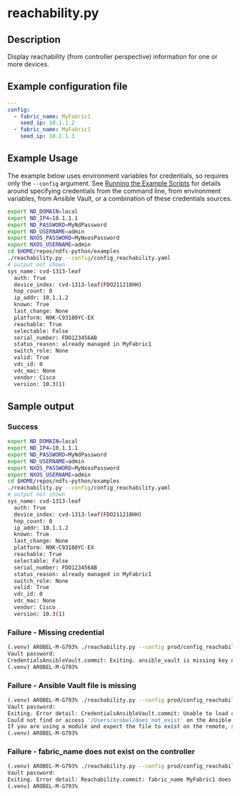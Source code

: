 # reachability.py

## Description

Display reachability (from controller perspective) information for one or more
devices.

## Example configuration file

``` yaml title="Example configuraion file"
---
config:
  - fabric_name: MyFabric1
    seed_ip: 10.1.1.2
  - fabric_name: MyFabric1
    seed_ip: 10.1.1.3
```

## Example Usage

The example below uses environment variables for credentials, so requires
only the `--config` argument.  See [Running the Example Scripts]
for details around specifying credentials from the command line, from
environment variables, from Ansible Vault, or a combination of these
credentials sources.

[Running the Example Scripts]: ../setup/running-the-example-scripts.md

``` bash title="Example usage"
export ND_DOMAIN=local
export ND_IP4=10.1.1.1
export ND_PASSWORD=MyNdPassword
export ND_USERNAME=admin
export NXOS_PASSWORD=MyNxosPassword
export NXOS_USERNAME=admin
cd $HOME/repos/ndfc-python/examples
./reachability.py --config/config_reachability.yaml
# output not shown
sys_name: cvd-1313-leaf
  auth: True
  device_index: cvd-1313-leaf(FDO211218HH)
  hop_count: 0
  ip_addr: 10.1.1.2
  known: True
  last_change: None
  platform: N9K-C93180YC-EX
  reachable: True
  selectable: False
  serial_number: FDO123456AB
  status_reason: already managed in MyFabric1
  switch_role: None
  valid: True
  vdc_id: 0
  vdc_mac: None
  vendor: Cisco
  version: 10.3(1)
```

## Sample output

### Success

``` bash title="Success"
export ND_DOMAIN=local
export ND_IP4=10.1.1.1
export ND_PASSWORD=MyNdPassword
export ND_USERNAME=admin
export NXOS_PASSWORD=MyNxosPassword
export NXOS_USERNAME=admin
cd $HOME/repos/ndfc-python/examples
./reachability.py --config/config_reachability.yaml
# output not shown
sys_name: cvd-1313-leaf
  auth: True
  device_index: cvd-1313-leaf(FDO211218HH)
  hop_count: 0
  ip_addr: 10.1.1.2
  known: True
  last_change: None
  platform: N9K-C93180YC-EX
  reachable: True
  selectable: False
  serial_number: FDO123456AB
  status_reason: already managed in MyFabric1
  switch_role: None
  valid: True
  vdc_id: 0
  vdc_mac: None
  vendor: Cisco
  version: 10.3(1)
```

### Failure - Missing credential

``` bash
(.venv) AROBEL-M-G793% ./reachability.py --config prod/config_reachability.yaml --ansible-vault $HOME/.ansible/vault
Vault password:
CredentialsAnsibleVault.commit: Exiting. ansible_vault is missing key nd_password. vault file: /Users/arobel/.ansible/vault
(.venv) AROBEL-M-G793%
```

### Failure - Ansible Vault file is missing

``` bash
(.venv) AROBEL-M-G793% ./reachability.py --config prod/config_reachability.yaml --ansible-vault $HOME/does_not_exist
Vault password:
Exiting. Error detail: CredentialsAnsibleVault.commit: Unable to load credentials in  /Users/arobel/does_not_exist. Exception detail: AnsibleFileNotFound: Unable to retrieve file contents
Could not find or access '/Users/arobel/does_not_exist' on the Ansible Controller.
If you are using a module and expect the file to exist on the remote, see the remote_src option
(.venv) AROBEL-M-G793%
```

### Failure - fabric_name does not exist on the controller

```bash
(.venv) AROBEL-M-G793% ./reachability.py --config prod/config_reachability.yaml --ansible-vault $HOME/.ansible/vault
Vault password:
Exiting. Error detail: Reachability.commit: fabric_name MyFabric1 does not exist on the controller.
(.venv) AROBEL-M-G793%
```

